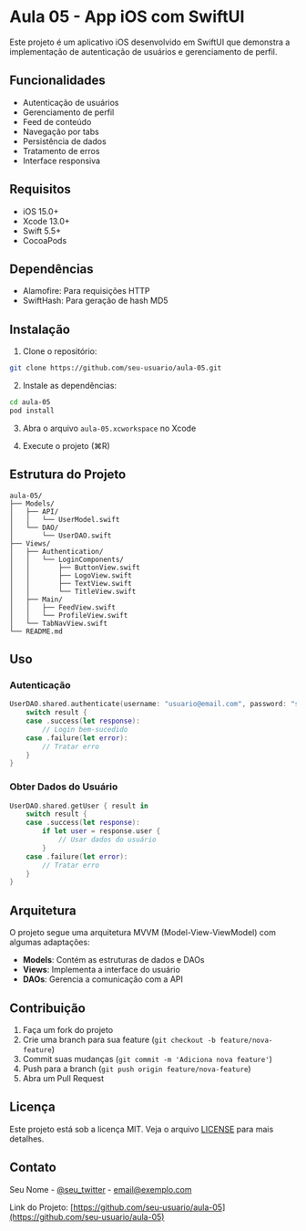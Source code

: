 # Aula 05 - App iOS com SwiftUI

Este projeto é um aplicativo iOS desenvolvido em SwiftUI que demonstra a implementação de autenticação de usuários e gerenciamento de perfil.

## Funcionalidades

- Autenticação de usuários
- Gerenciamento de perfil
- Feed de conteúdo
- Navegação por tabs
- Persistência de dados
- Tratamento de erros
- Interface responsiva

## Requisitos

- iOS 15.0+
- Xcode 13.0+
- Swift 5.5+
- CocoaPods

## Dependências

- Alamofire: Para requisições HTTP
- SwiftHash: Para geração de hash MD5

## Instalação

1. Clone o repositório:
```bash
git clone https://github.com/seu-usuario/aula-05.git
```

2. Instale as dependências:
```bash
cd aula-05
pod install
```

3. Abra o arquivo `aula-05.xcworkspace` no Xcode

4. Execute o projeto (⌘R)

## Estrutura do Projeto

```
aula-05/
├── Models/
│   ├── API/
│   │   └── UserModel.swift
│   └── DAO/
│       └── UserDAO.swift
├── Views/
│   ├── Authentication/
│   │   └── LoginComponents/
│   │       ├── ButtonView.swift
│   │       ├── LogoView.swift
│   │       ├── TextView.swift
│   │       └── TitleView.swift
│   ├── Main/
│   │   ├── FeedView.swift
│   │   └── ProfileView.swift
│   └── TabNavView.swift
└── README.md
```

## Uso

### Autenticação

```swift
UserDAO.shared.authenticate(username: "usuario@email.com", password: "senha") { result in
    switch result {
    case .success(let response):
        // Login bem-sucedido
    case .failure(let error):
        // Tratar erro
    }
}
```

### Obter Dados do Usuário

```swift
UserDAO.shared.getUser { result in
    switch result {
    case .success(let response):
        if let user = response.user {
            // Usar dados do usuário
        }
    case .failure(let error):
        // Tratar erro
    }
}
```

## Arquitetura

O projeto segue uma arquitetura MVVM (Model-View-ViewModel) com algumas adaptações:

- **Models**: Contém as estruturas de dados e DAOs
- **Views**: Implementa a interface do usuário
- **DAOs**: Gerencia a comunicação com a API

## Contribuição

1. Faça um fork do projeto
2. Crie uma branch para sua feature (`git checkout -b feature/nova-feature`)
3. Commit suas mudanças (`git commit -m 'Adiciona nova feature'`)
4. Push para a branch (`git push origin feature/nova-feature`)
5. Abra um Pull Request

## Licença

Este projeto está sob a licença MIT. Veja o arquivo [LICENSE](LICENSE) para mais detalhes.

## Contato

Seu Nome - [@seu_twitter](https://twitter.com/seu_twitter) - email@exemplo.com

Link do Projeto: [https://github.com/seu-usuario/aula-05](https://github.com/seu-usuario/aula-05) 